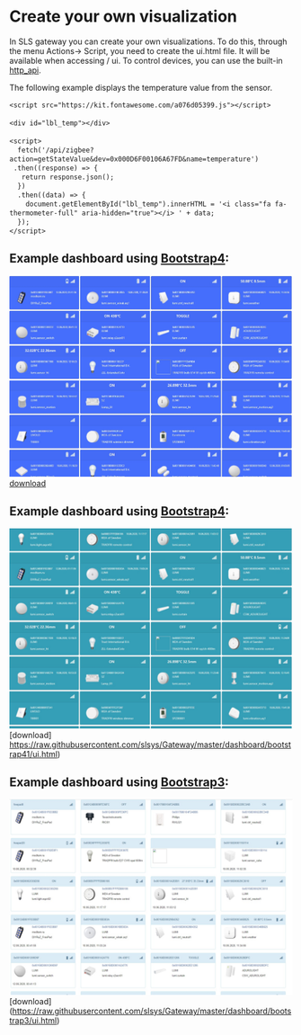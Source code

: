 # Create your own visualization

In SLS gateway you can create your own visualizations. To do this, through the menu Actions-> Script, you need to create the ui.html file. It will be available when accessing / ui. To control devices, you can use the built-in [http_api](/http_api_eng.md).


The following example displays the temperature value from the sensor.

```
<script src="https://kit.fontawesome.com/a076d05399.js"></script>
         
<div id="lbl_temp"></div>

<script>
  fetch('/api/zigbee?action=getStateValue&dev=0x000D6F00106A67FD&name=temperature')
 .then((response) => {
   return response.json();
  })
  .then((data) => {
    document.getElementById("lbl_temp").innerHTML = '<i class="fa fa-thermometer-full" aria-hidden="true"></i> ' + data;
  });
</script>
```
## Example dashboard using [Bootstrap4](https://bootstrap-4.ru/docs/4.5/components/card/#content):
![](/img/dashboard4.jpg)
[download](https://raw.githubusercontent.com/slsys/Gateway/master/dashboard/bootstrap4/ui.html)

## Example dashboard using [Bootstrap4](https://bootstrap-4.ru/docs/4.5/components/card/#content):
![](/img/dashboard41.jpg)
[download] https://raw.githubusercontent.com/slsys/Gateway/master/dashboard/bootstrap41/ui.html)


## Example dashboard using [Bootstrap3](https://www.w3schools.com/bootstrap/bootstrap_panels.asp):
![](/img/dashboard3.jpg)
[download] (https://raw.githubusercontent.com/slsys/Gateway/master/dashboard/bootstrap3/ui.html)
